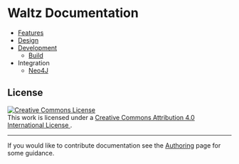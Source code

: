# Waltz Documentation

- [Features](features/README.md)
- [Design](design)
- [Development](development)
  - [Build](development/build)
- Integration
  - [Neo4J](integration/neo4j)


## License 

<a rel="license" href="http://creativecommons.org/licenses/by/4.0/">
    <img alt="Creative Commons License" style="border-width:0" src="https://i.creativecommons.org/l/by/4.0/88x31.png" />
</a>
<br/>
This work is licensed under a 
<a rel="license" href="http://creativecommons.org/licenses/by/4.0/">
    Creative Commons Attribution 4.0 International License
</a>.


----

If you would like to contribute documentation see the [Authoring](authoring.md) page for some guidance.

